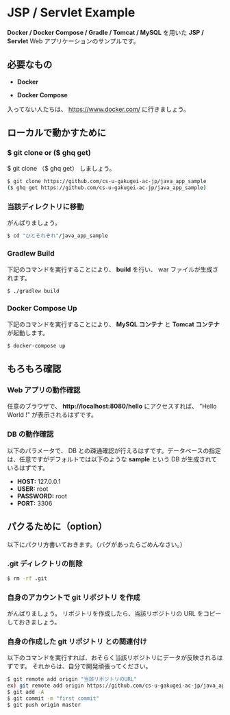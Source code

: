 # JSP / Servlet Example

**Docker / Docker Compose / Gradle / Tomcat / MySQL** を用いた **JSP / Servlet** Web アプリケーションのサンプルです。

## 必要なもの

- **Docker**

- **Docker Compose**

入ってない人たちは、 https://www.docker.com/ に行きましょう。 

## ローカルで動かすために

### **$ git clone** or ($ ghq get)

$ git clone （$ ghq get） しましょう。

``` bash
$ git clone https://github.com/cs-u-gakugei-ac-jp/java_app_sample
($ ghq get https://github.com/cs-u-gakugei-ac-jp/java_app_sample)
```

### 当該ディレクトリに移動

がんばりましょう。

``` bash
$ cd "ひとそれぞれ"/java_app_sample
```

### Gradlew Build

下記のコマンドを実行することにより、 **build** を行い、 war ファイルが生成されます。

``` bash
$ ./gradlew build
```

### Docker Compose Up

下記のコマンドを実行することにより、 **MySQL コンテナ** と **Tomcat コンテナ** が起動します。

``` bash
$ docker-compose up
```

## もろもろ確認

### Web アプリの動作確認

任意のブラウザで、 **http://localhost:8080/hello** にアクセスすれば、 "Hello World !" が表示されるはずです。

### DB の動作確認

以下のパラメータで、 DB との疎通確認が行えるはずです。データベースの指定は、任意ですがデフォルトでは以下のような **sample** という DB が生成されているはずです。

- **HOST:** 127.0.0.1
- **USER:** root
- **PASSWORD:** root
- **PORT:** 3306

## パクるために（option）

以下にパクリ方書いておきます。（バグがあったらごめんなさい。）

### .git ディレクトリの削除

``` bash
$ rm -rf .git
```

### 自身のアカウントで git リポジトリ を作成

がんばりましょう。
リポジトリを作成したら、当該リポジトリの URL をコピーしておきましょう。

### 自身の作成した git リポジトリ との関連付け

以下のコマンドを実行すれば、おそらく当該リポジトリにデータが反映されるはずです。
それからは、自分で開発頑張ってください。

``` bash
$ git remote add origin "当該リポジトリのURL" 
ex) git remote add origin https://github.com/cs-u-gakugei-ac-jp/java_app_sample.git
$ git add -A
$ git commit -m "first commit"
$ git push origin master
```
